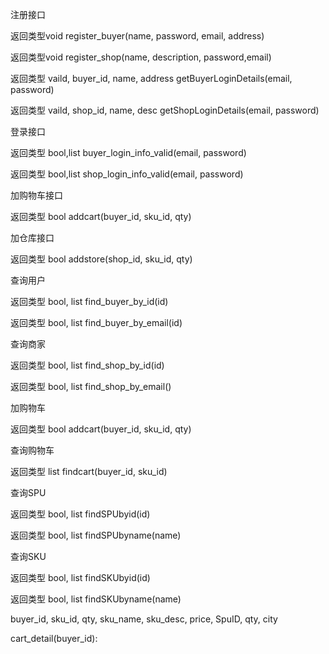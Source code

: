 注册接口

返回类型void register_buyer(name, password, email, address)

返回类型void register_shop(name, description, password,email)

返回类型 vaild, buyer_id, name, address getBuyerLoginDetails(email, password)

返回类型 vaild, shop_id, name, desc getShopLoginDetails(email, password)

登录接口

返回类型 bool,list buyer_login_info_valid(email, password)

返回类型 bool,list shop_login_info_valid(email, password)

加购物车接口

返回类型 bool addcart(buyer_id, sku_id, qty)

加仓库接口

返回类型 bool addstore(shop_id, sku_id, qty)

查询用户 

返回类型 bool, list find_buyer_by_id(id)

返回类型 bool, list find_buyer_by_email(id)

查询商家

返回类型 bool, list find_shop_by_id(id)

返回类型 bool, list find_shop_by_email()

加购物车

返回类型 bool addcart(buyer_id, sku_id, qty)

查询购物车

返回类型 list findcart(buyer_id, sku_id)

查询SPU

返回类型 bool, list findSPUbyid(id)

返回类型 bool, list findSPUbyname(name)

查询SKU

返回类型 bool, list findSKUbyid(id)

返回类型 bool, list findSKUbyname(name)

buyer_id, sku_id, qty, sku_name, sku_desc, price, SpuID, qty, city

cart_detail(buyer_id):
